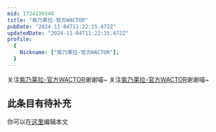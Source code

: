 ```yaml
---
mid: 1724136548
title: "紫乃莱拉-官方WACTOR"
pubDate: "2024-11-04T11:22:15.472Z"
updatedDate: "2024-11-04T11:22:15.472Z"
profile:
  {
    Nickname: ["紫乃莱拉-官方WACTOR"],
  }
---
```


关注[紫乃莱拉-官方WACTOR](https://space.bilibili.com/1724136548)谢谢喵~ 关注[紫乃莱拉-官方WACTOR](https://space.bilibili.com/1724136548)谢谢喵~

## 此条目有待补充
你可以在[这里](https://github.com/Yuhanawa/VTuber.ICU-Content/edit/master/v/紫乃莱拉-官方WACTOR/index.md)编辑本文
